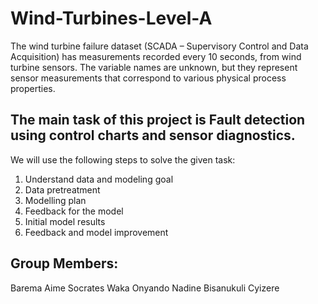 # Wind-Turbines-Level-A
The wind turbine failure dataset (SCADA – Supervisory Control and Data Acquisition) has measurements recorded every 10 seconds, from wind turbine sensors. The variable names are unknown, but they represent sensor measurements that correspond to various physical process properties.

## The main task of this project is Fault detection using control charts and sensor diagnostics.
We will use the following steps to solve the given task:

1. Understand data and modeling goal
2. Data pretreatment
3. Modelling plan
4. Feedback for the model
5. Initial model results
6. Feedback and model improvement

## Group Members:
Barema Aime
Socrates Waka Onyando
Nadine Bisanukuli Cyizere

